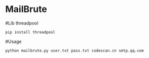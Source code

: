 # MailBrute
#Lib
threadpool
```
pip install threadpool
```
#Usage
```
python mailbrute.py user.txt pass.txt codescan.cn smtp.qq.com
```

